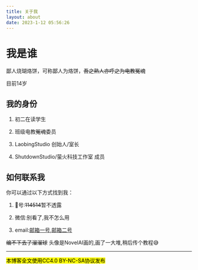 ```yaml
---
title: 关于我
layout: about
date: 2023-1-12 05:56:26
---
```


# 我是谁

鄙人烧瑚烙饼，可称鄙人为烙饼，~~吾之熟人亦呼之为电教冤魂~~

目前14岁

## 我的身份

1. 初二在读学生

2. 班级电教~~冤魂~~委员

3. LaobingStudio 创始人/室长

4. ShutdownStudio/萤火科技工作室 成员

## 如何联系我

你可以通过以下方式找到我：

1. 🐧号:~~114514~~暂不透露

2. 微信:别看了,我不怎么用

3. email:[邮箱一号](mailto:admin@laobinghu.top),[邮箱二号](mailto:admin@laobingstudio.top)

~~编不下去了溜溜球~~
头像是NovelAI画的,画了一大堆,稍后传个教程😅

---

<mark>本博客全文使用CC4.0 BY-NC-SA协议发布</mark>


